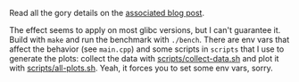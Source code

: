 Read all the gory details on the [associated blog post](https://travisdowns.github.io/blog/2019/11/19/toupper.html).

The effect seems to apply on most glibc versions, but I can't guarantee it. Build with `make` and run the benchmark with `./bench`. There are env vars that affect the behavior (see `main.cpp`) and some scripts in `scripts` that I use to generate the plots: collect the data with [scripts/collect-data.sh](scripts/collect-data.sh) and plot it with [scripts/all-plots.sh](scripts/all-plots.sh). Yeah, it forces you to set some env vars, sorry.
